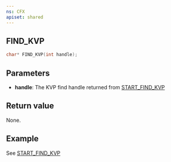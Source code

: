 ```yaml
---
ns: CFX
apiset: shared
---
```

## FIND_KVP

```c
char* FIND_KVP(int handle);
```

## Parameters
* **handle**: The KVP find handle returned from [START_FIND_KVP](#_0xDD379006)

## Return value
None.

## Example
See [START_FIND_KVP](#_0xDD379006)